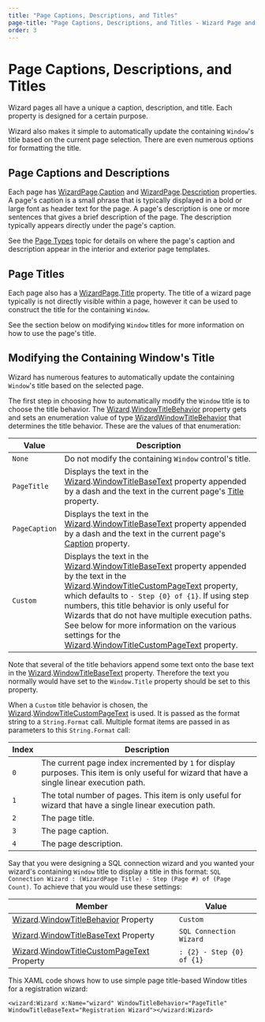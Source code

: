 ```yaml
---
title: "Page Captions, Descriptions, and Titles"
page-title: "Page Captions, Descriptions, and Titles - Wizard Page and Button Features"
order: 3
---
```

# Page Captions, Descriptions, and Titles

Wizard pages all have a unique a caption, description, and title.  Each property is designed for a certain purpose.

Wizard also makes it simple to automatically update the containing `Window`'s title based on the current page selection.  There are even numerous options for formatting the title.

## Page Captions and Descriptions

Each page has [WizardPage](xref:@ActiproUIRoot.Controls.Wizard.WizardPage).[Caption](xref:@ActiproUIRoot.Controls.Wizard.WizardPage.Caption) and [WizardPage](xref:@ActiproUIRoot.Controls.Wizard.WizardPage).[Description](xref:@ActiproUIRoot.Controls.Wizard.WizardPage.Description) properties.  A page's caption is a small phrase that is typically displayed in a bold or large font as header text for the page.  A page's description is one or more sentences that gives a brief description of the page.  The description typically appears directly under the page's caption.

See the [Page Types](page-types.md) topic for details on where the page's caption and description appear in the interior and exterior page templates.

## Page Titles

Each page also has a [WizardPage](xref:@ActiproUIRoot.Controls.Wizard.WizardPage).[Title](xref:@ActiproUIRoot.Controls.Wizard.WizardPage.Title) property.  The title of a wizard page typically is not directly visible within a page, however it can be used to construct the title for the containing `Window`.

See the section below on modifying `Window` titles for more information on how to use the page's title.

## Modifying the Containing Window's Title

Wizard has numerous features to automatically update the containing `Window`'s title based on the selected page.

The first step in choosing how to automatically modify the `Window` title is to choose the title behavior.  The [Wizard](xref:@ActiproUIRoot.Controls.Wizard.Wizard).[WindowTitleBehavior](xref:@ActiproUIRoot.Controls.Wizard.Wizard.WindowTitleBehavior) property gets and sets an enumeration value of type [WizardWindowTitleBehavior](xref:@ActiproUIRoot.Controls.Wizard.WizardWindowTitleBehavior) that determines the title behavior.  These are the values of that enumeration:

| Value | Description |
|-----|-----|
| `None` | Do not modify the containing `Window` control's title. |
| `PageTitle` | Displays the text in the [Wizard](xref:@ActiproUIRoot.Controls.Wizard.Wizard).[WindowTitleBaseText](xref:@ActiproUIRoot.Controls.Wizard.Wizard.WindowTitleBaseText) property appended by a dash and the text in the current page's [Title](xref:@ActiproUIRoot.Controls.Wizard.WizardPage.Title) property. |
| `PageCaption` | Displays the text in the [Wizard](xref:@ActiproUIRoot.Controls.Wizard.Wizard).[WindowTitleBaseText](xref:@ActiproUIRoot.Controls.Wizard.Wizard.WindowTitleBaseText) property appended by a dash and the text in the current page's [Caption](xref:@ActiproUIRoot.Controls.Wizard.WizardPage.Caption) property. |
| `Custom` | Displays the text in the [Wizard](xref:@ActiproUIRoot.Controls.Wizard.Wizard).[WindowTitleBaseText](xref:@ActiproUIRoot.Controls.Wizard.Wizard.WindowTitleBaseText) property appended by the text in the [Wizard](xref:@ActiproUIRoot.Controls.Wizard.Wizard).[WindowTitleCustomPageText](xref:@ActiproUIRoot.Controls.Wizard.Wizard.WindowTitleCustomPageText) property, which defaults to `- Step {0} of {1}`.  If using step numbers, this title behavior is only useful for Wizards that do not have multiple execution paths.  See below for more information on the various settings for the [Wizard](xref:@ActiproUIRoot.Controls.Wizard.Wizard).[WindowTitleCustomPageText](xref:@ActiproUIRoot.Controls.Wizard.Wizard.WindowTitleCustomPageText) property. |

Note that several of the title behaviors append some text onto the base text in the [Wizard](xref:@ActiproUIRoot.Controls.Wizard.Wizard).[WindowTitleBaseText](xref:@ActiproUIRoot.Controls.Wizard.Wizard.WindowTitleBaseText) property.  Therefore the text you normally would have set to the `Window.Title` property should be set to this property.

When a `Custom` title behavior is chosen, the [Wizard](xref:@ActiproUIRoot.Controls.Wizard.Wizard).[WindowTitleCustomPageText](xref:@ActiproUIRoot.Controls.Wizard.Wizard.WindowTitleCustomPageText) is used.  It is passed as the format string to a `String.Format` call.  Multiple format items are passed in as parameters to this `String.Format` call:

| Index | Description |
|-----|-----|
| `0` | The current page index incremented by `1` for display purposes.  This item is only useful for wizard that have a single linear execution path. |
| `1` | The total number of pages.  This item is only useful for wizard that have a single linear execution path. |
| `2` | The page title. |
| `3` | The page caption. |
| `4` | The page description. |

Say that you were designing a SQL connection wizard and you wanted your wizard's containing `Window` title to display a title in this format: `SQL Connection Wizard : (WizardPage Title) - Step (Page #) of (Page Count)`.  To achieve that you would use these settings:

| Member | Value |
|-----|-----|
| [Wizard](xref:@ActiproUIRoot.Controls.Wizard.Wizard).[WindowTitleBehavior](xref:@ActiproUIRoot.Controls.Wizard.Wizard.WindowTitleBehavior) Property | `Custom` |
| [Wizard](xref:@ActiproUIRoot.Controls.Wizard.Wizard).[WindowTitleBaseText](xref:@ActiproUIRoot.Controls.Wizard.Wizard.WindowTitleBaseText) Property | `SQL Connection Wizard` |
| [Wizard](xref:@ActiproUIRoot.Controls.Wizard.Wizard).[WindowTitleCustomPageText](xref:@ActiproUIRoot.Controls.Wizard.Wizard.WindowTitleCustomPageText) Property | `: {2} - Step {0} of {1}` |

This XAML code shows how to use simple page title-based Window titles for a registration wizard:

```xaml
<wizard:Wizard x:Name="wizard" WindowTitleBehavior="PageTitle" WindowTitleBaseText="Registration Wizard"></wizard:Wizard>
```
